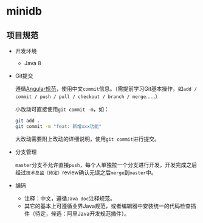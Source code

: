 # minidb

## 项目规范

- 开发环境

  - Java 8

- Git提交

  遵循[Angular规范](https://www.cnblogs.com/louyifei0824/p/10135450.html)，使用中文`commit`信息。（需提前学习Git基本操作，如`add / commit / push / pull / checkout / branch / merge`……）

  小改动可直接使用`git commit -m`，如：

  ```bash
  git add .
  git commit -m "feat: 新增xxx功能"
  ```

  大改动需要附上改动的详细说明，使用`git commit`进行提交。

- 分支管理

  `master`分支不允许直接`push`，每个人单独拉一个分支进行开发，开发完成之后经过`技术总监（待定）`review确认无误之后`merge`到`master`中。

- 编码

  - 注释：中文，遵循`Java doc`注释规范。
  - 其它的基本上可遵循业界Java规范，或者编辑器中安装统一的代码检查插件（待定，候选：阿里Java开发规范插件）。

  